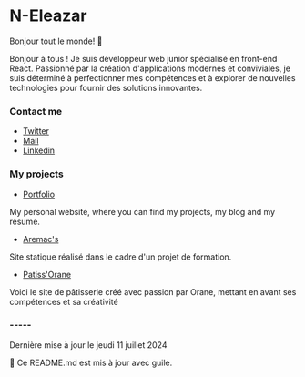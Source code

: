 # N-Eleazar

Bonjour tout le monde! 👋

Bonjour à tous ! Je suis développeur web junior spécialisé en front-end React. Passionné par la création d'applications modernes et conviviales, 
je suis déterminé à perfectionner mes compétences et à explorer de nouvelles technologies pour fournir des solutions innovantes. 

### Contact me

* [Twitter](https://twitter.com/EleazarNabet_)
* [Mail](mailto:nabet.eleazar@gmail.com)
* [Linkedin](https://www.linkedin.com/in/eleazar-nabet)


### My projects

* [Portfolio](https://projet-port-folio.vercel.app/)

My personal website, where you can find my projects, my blog and my resume.

* [Aremac's](https://myfirsteval.vercel.app/)

Site statique réalisé dans le cadre d'un projet de formation.

* [Patiss'Orane](https://patisserie-orane.vercel.app/)

Voici le site de pâtisserie créé avec passion par Orane, mettant en avant ses compétences et sa créativité


### -----


Dernière mise à jour le jeudi 11 juillet 2024

🤖 Ce README.md est mis à jour avec guile.
